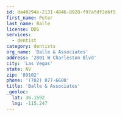```yaml
---
id: da40294e-2131-4846-8920-f97afdf2e6f5
first_name: Peter
last_name: Balle
license: DDS
services:
  - dentist
category: dentists
org_name: 'Balle & Associates'
address: '2801 W Charleston Blvd'
city: 'Las Vegas'
state: NV
zip: '89102'
phone: '(702) 877-6608'
title: 'Balle & Associates'
_geoloc:
  lat: 36.1592
  lng: -115.247
---
```

